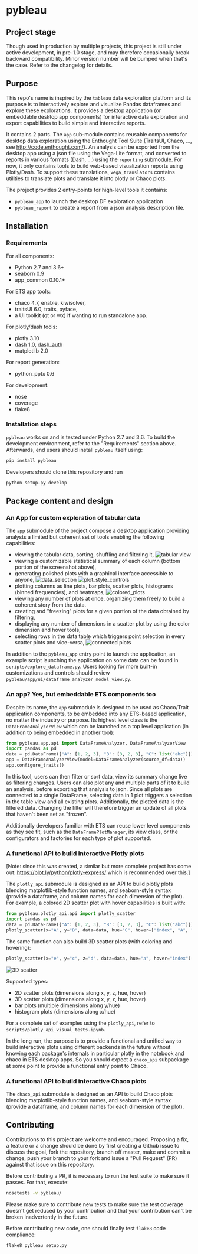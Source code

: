 # pybleau

## Project stage
Though used in production by multiple projects, this project is still under
active development, in pre-1.0 stage, and may therefore occasionally break
backward compatibility. Minor version number will be bumped when that's the
case. Refer to the changelog for details.

## Purpose
This repo's name is inspired by the `tableau` data exploration platform and its 
purpose is to interactively explore and visualize Pandas dataframes and explore 
these explorations. It provides a desktop application (or embeddable desktop 
app components) for interactive data exploration and export capabilities to 
build simple and interactive reports.

It contains 2 parts. The `app` sub-module contains reusable components for 
desktop data exploration using the Enthought Tool Suite (TraitsUI, Chaco, ..., 
see http://code.enthought.com/). An analysis can be exported from the desktop 
app using a json file using the Vega-Lite format, and converted to reports in 
various formats (Dash, ...) using the `reporting` submodule. For now, it only 
contains tools to build web-based visualization reports using Plotly/Dash. To 
support these translations, `vega_translators` contains utilities to translate 
plots and translate it into plotly or Chaco plots.

The project provides 2 entry-points for high-level tools it contains: 
  - `pybleau_app` to launch the desktop DF exploration application
  - `pybleau_report` to create a report from a json analysis description file.


## Installation

### Requirements

For all components:
  - Python 2.7 and 3.6+
  - seaborn 0.9
  - app_common 0.10.1+

For ETS app tools:
  - chaco 4.7, enable, kiwisolver,
  - traitsUI 6.0, traits, pyface,
  - a UI toolkit (qt or wx) if wanting to run standalone app.

For plotly/dash tools:
  - plotly 3.10
  - dash 1.0, dash_auth
  - matplotlib 2.0
  
For report generation:
  - python_pptx 0.6
 
For development:
  - nose
  - coverage
  - flake8

### Installation steps

`pybleau` works on and is tested under Python 2.7 and 3.6. To 
build the development environment, refer to the "Requirements" section above. 
Afterwards, end users should install `pybleau` itself using: 
```bash
pip install pybleau
```

Developers should clone this repository and run
```bash
python setup.py develop
```

## Package content and design

### An App for custom exploration of tabular data
The `app` submodule of the project compose a desktop application providing 
analysts a limited but coherent set of tools enabling the following 
capabilities:
  * viewing the tabular data, sorting, shuffling and filtering it,
    ![tabular view](images/tabular_view.png)
  * viewing a customizable statistical summary of each column (bottom portion 
    of the screenshot above),
  * generating polished plots with a graphical interface accessible to anyone,
    ![data_selection](images/data_selection.png)
    ![plot_style_controls](images/plot_style_controls.png)
  * plotting columns as line plots, bar plots, scatter plots, histograms 
    (binned frequencies), and heatmaps,
    ![colored_plots](images/colored_plots.png)
  * viewing any number of plots at once, organizing them freely to build a 
    coherent story from the data.
  * creating and "freezing" plots for a given portion of the data obtained by 
    filtering,
  * displaying any number of dimensions in a scatter plot by using the color 
    dimension and hover tools,
  * selecting rows in the data table which triggers point selection in every 
    scatter plots and vice-versa,
    ![connected plots](images/connected_plots.png)
  
In addition to the `pybleau_app` entry point to launch the application, an 
example script launching the application on some data can be found in 
`scripts/explore_dataframe.py`. Users looking for more built-in customizations 
and controls should review `pybleau/app/ui/dataframe_analyzer_model_view.py`.

### An app? Yes, but embeddable ETS components too
Despite its name, the `app` submodule is designed to be used as Chaco/Trait 
application components, to be embedded into any ETS-based application, no matter the 
industry or purpose. Its highest level class is the `DataFrameAnalyzerView` which can 
be launched as a top level application (in addition to being embedded in another 
tool):
```python
from pybleau.app.api import DataFrameAnalyzer, DataFrameAnalyzerView
import pandas as pd 
data = pd.DataFrame({"A": [1, 2, 3], "B": [3, 2, 3], "C": list("abc")})
app = DataFrameAnalyzerView(model=DataFrameAnalyzer(source_df=data))
app.configure_traits()
```
In this tool, users can then filter or sort data, view its summary change live as 
filtering changes. Users can also plot any and multiple parts of it to build an 
analysis, before exporting that analysis to json. Since all plots are connected to a 
single DataFrame, selecting data in 1 plot triggers a selection in the table view and 
all existing plots. Additionally, the plotted data is the filtered data. Changing the 
filter will therefore trigger an update of all plots that haven't been set as "frozen".

Additionally developers familiar with ETS can reuse lower level components as they 
see fit, such as the `DataFramePlotManager`, its view class, or the configurators and 
factories for each type of plot supported.

### A functional API to build interactive Plotly plots

[Note: since this was created, a similar but more complete project has come 
 out: https://plot.ly/python/plotly-express/ which is recommended over this.]

The `plotly_api` submodule is designed as an API to build plotly plots 
blending matplotlib-style function names, and seaborn-style syntax (provide a 
dataframe, and column names for each dimension of the plot). For example, a 
colored 2D scatter plot with hover capabilities is built with:

```python
from pybleau.plotly_api.api import plotly_scatter
import pandas as pd 
data = pd.DataFrame({"A": [1, 2, 3], "B": [3, 2, 3], "C": list("abc")})
plotly_scatter(x="A", y="B", data=data, hue="C", hover=["index", "A", "B"])
```

The same function can also build 3D scatter plots (with coloring and 
hovering):
```python
plotly_scatter(x="e", y="c", z="d", data=data, hue="a", hover="index")
```
![3D scatter](images/3d_scatter_plotly.png)

Supported types:
  * 2D scatter plots (dimensions along x, y, z, hue, hover)
  * 3D scatter plots (dimensions along x, y, z, hue, hover)
  * bar plots (multiple dimensions along y/hue)
  * histogram plots (dimensions along x/hue)
  

For a complete set of examples using the `plotly_api`, refer to 
`scripts/plotly_api_visual_tests.ipynb`.

In the long run, the purpose is to provide a functional and unified way to 
build interactive plots using different backends in the future without knowing 
each package's internals in particular plotly in the notebook and chaco in ETS 
desktop apps. So you should expect a `chaco_api` subpackage at some point to 
provide a functional entry point to Chaco.

### A functional API to build interactive Chaco plots
The `chaco_api` submodule is designed as an API to build Chaco plots 
blending matplotlib-style function names, and seaborn-style syntax (provide a 
dataframe, and column names for each dimension of the plot).


## Contributing
Contributions to this project are welcome and encouraged. Proposing a fix, a 
feature or a change should be done by first creating a Github issue to discuss 
the goal, fork the repository, branch off master, make and commit a change, 
push your branch to your fork and issue a "Pull Request" (PR) against that 
issue on this repository.

Before contributing a PR, it is necessary to run the test suite to make sure it 
passes. For that, execute:
```bash
nosetests -v pybleau/
```
Please make sure to contribute new tests to make sure the test coverage doesn't 
get reduced by your contribution and that your contribution can't be broken 
inadvertently in the future.

Before contributing new code, one should finally test `flake8` code compliance:
```bash
flake8 pybleau setup.py
```
